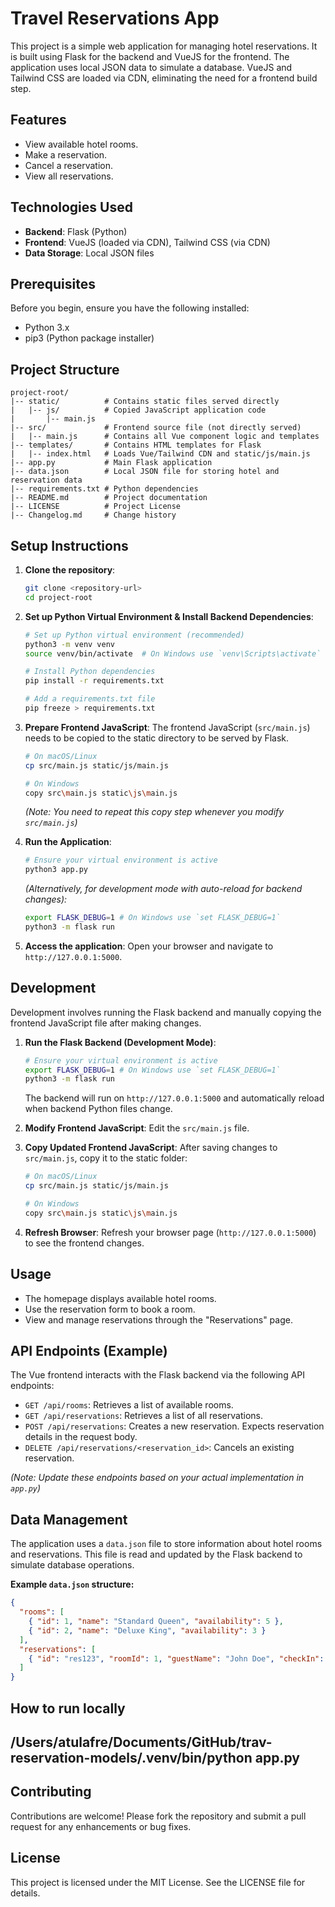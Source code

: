 # Travel Reservations App

This project is a simple web application for managing hotel reservations. It is built using Flask for the backend and VueJS for the frontend. The application uses local JSON data to simulate a database. VueJS and Tailwind CSS are loaded via CDN, eliminating the need for a frontend build step.

## Features

- View available hotel rooms.
- Make a reservation.
- Cancel a reservation.
- View all reservations.

## Technologies Used

- **Backend**: Flask (Python)
- **Frontend**: VueJS (loaded via CDN), Tailwind CSS (via CDN)
- **Data Storage**: Local JSON files

## Prerequisites

Before you begin, ensure you have the following installed:

- Python 3.x
- pip3 (Python package installer)

## Project Structure

```
project-root/
|-- static/          # Contains static files served directly
|   |-- js/          # Copied JavaScript application code
|       |-- main.js
|-- src/             # Frontend source file (not directly served)
|   |-- main.js      # Contains all Vue component logic and templates
|-- templates/       # Contains HTML templates for Flask
|   |-- index.html   # Loads Vue/Tailwind CDN and static/js/main.js
|-- app.py           # Main Flask application
|-- data.json        # Local JSON file for storing hotel and reservation data
|-- requirements.txt # Python dependencies
|-- README.md        # Project documentation
|-- LICENSE          # Project License
|-- Changelog.md     # Change history
```

## Setup Instructions

1.  **Clone the repository**:
    ```bash
    git clone <repository-url>
    cd project-root
    ```

2.  **Set up Python Virtual Environment & Install Backend Dependencies**:
    ```bash
    # Set up Python virtual environment (recommended)
    python3 -m venv venv
    source venv/bin/activate  # On Windows use `venv\Scripts\activate`

    # Install Python dependencies
    pip install -r requirements.txt

    # Add a requirements.txt file
    pip freeze > requirements.txt
    ```

3.  **Prepare Frontend JavaScript**:
    The frontend JavaScript (`src/main.js`) needs to be copied to the static directory to be served by Flask.
    ```bash
    # On macOS/Linux
    cp src/main.js static/js/main.js

    # On Windows
    copy src\main.js static\js\main.js
    ```
    *(Note: You need to repeat this copy step whenever you modify `src/main.js`)*

4.  **Run the Application**:
    ```bash
    # Ensure your virtual environment is active
    python3 app.py
    ```
    *(Alternatively, for development mode with auto-reload for backend changes):*
    ```bash
    export FLASK_DEBUG=1 # On Windows use `set FLASK_DEBUG=1`
    python3 -m flask run
    ```

5.  **Access the application**:
    Open your browser and navigate to `http://127.0.0.1:5000`.

## Development

Development involves running the Flask backend and manually copying the frontend JavaScript file after making changes.

1.  **Run the Flask Backend (Development Mode)**:
    ```bash
    # Ensure your virtual environment is active
    export FLASK_DEBUG=1 # On Windows use `set FLASK_DEBUG=1`
    python3 -m flask run
    ```
    The backend will run on `http://127.0.0.1:5000` and automatically reload when backend Python files change.

2.  **Modify Frontend JavaScript**:
    Edit the `src/main.js` file.

3.  **Copy Updated Frontend JavaScript**:
    After saving changes to `src/main.js`, copy it to the static folder:
    ```bash
    # On macOS/Linux
    cp src/main.js static/js/main.js

    # On Windows
    copy src\main.js static\js\main.js
    ```

4.  **Refresh Browser**: Refresh your browser page (`http://127.0.0.1:5000`) to see the frontend changes.

## Usage

- The homepage displays available hotel rooms.
- Use the reservation form to book a room.
- View and manage reservations through the "Reservations" page.

## API Endpoints (Example)

The Vue frontend interacts with the Flask backend via the following API endpoints:

-   `GET /api/rooms`: Retrieves a list of available rooms.
-   `GET /api/reservations`: Retrieves a list of all reservations.
-   `POST /api/reservations`: Creates a new reservation. Expects reservation details in the request body.
-   `DELETE /api/reservations/<reservation_id>`: Cancels an existing reservation.

*(Note: Update these endpoints based on your actual implementation in `app.py`)*

## Data Management

The application uses a `data.json` file to store information about hotel rooms and reservations. This file is read and updated by the Flask backend to simulate database operations.

**Example `data.json` structure:**

```json
{
  "rooms": [
    { "id": 1, "name": "Standard Queen", "availability": 5 },
    { "id": 2, "name": "Deluxe King", "availability": 3 }
  ],
  "reservations": [
    { "id": "res123", "roomId": 1, "guestName": "John Doe", "checkIn": "2025-05-01", "checkOut": "2025-05-05" }
  ]
}
```

## How to run locally
## /Users/atulafre/Documents/GitHub/trav-reservation-models/.venv/bin/python app.py

## Contributing

Contributions are welcome! Please fork the repository and submit a pull request for any enhancements or bug fixes.

## License

This project is licensed under the MIT License. See the LICENSE file for details.